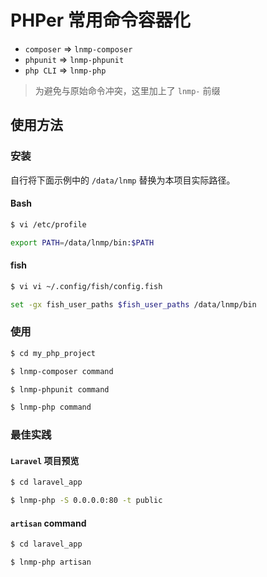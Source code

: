 # PHPer 常用命令容器化

* `composer` => `lnmp-composer`
* `phpunit`  => `lnmp-phpunit`
* `php CLI`  => `lnmp-php`

> 为避免与原始命令冲突，这里加上了 `lnmp-` 前缀

## 使用方法

### 安装

自行将下面示例中的 `/data/lnmp` 替换为本项目实际路径。

#### Bash

```bash
$ vi /etc/profile

export PATH=/data/lnmp/bin:$PATH
```

#### fish

```bash
$ vi vi ~/.config/fish/config.fish

set -gx fish_user_paths $fish_user_paths /data/lnmp/bin
```

### 使用

```bash
$ cd my_php_project

$ lnmp-composer command

$ lnmp-phpunit command

$ lnmp-php command
```

### 最佳实践

#### `Laravel` 项目预览

```bash
$ cd laravel_app

$ lnmp-php -S 0.0.0.0:80 -t public
```

#### `artisan` command

```bash
$ cd laravel_app

$ lnmp-php artisan
```
